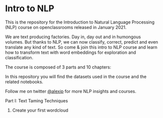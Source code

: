 # Intro to NLP
This is the repository for the Introduction to Natural Language Processing (NLP) course on openclassrooms released in January 2021.

We are text producing factories. Day in, day out and in humongous volumes. But thanks to NLP, we can now classify, correct, predict and even translate any kind of text. So come & join this intro to NLP course and learn how to transform text with word embeddings for exploration and classification.

The course is composed of 3 parts and 10 chapters:

In this repository you will find the datasets used in the course and the related notebooks.

Follow me on twitter [@alexip](https://twitter.com/alexip) for more NLP insights and courses.

Part I: Text Taming Techniques

1. Create your first wordcloud
